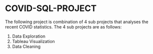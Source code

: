 # COVID-SQL-PROJECT

The following project is combination of 4 sub projects that analyses the recent COVID statistics.
The 4 sub projects are as follows:
1) Data Exploration
2) Tableau Visualization
3) Data Cleaning
